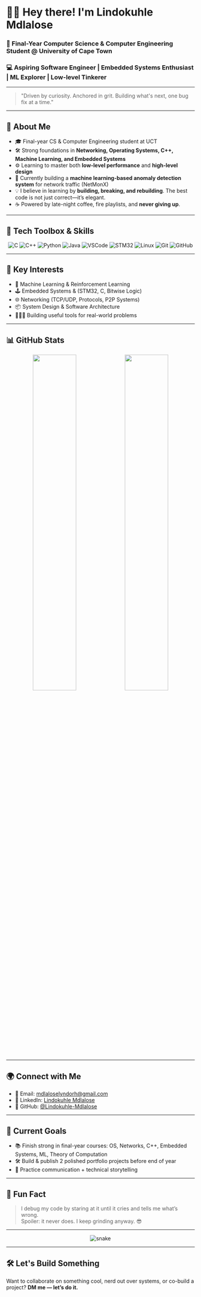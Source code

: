 <!-- GitHub Profile README for Lindokuhle Mdlalose -->

# 👋🏾 Hey there! I'm Lindokuhle Mdlalose

### 🚀 Final-Year Computer Science & Computer Engineering Student @ University of Cape Town  
### 💻 Aspiring Software Engineer | Embedded Systems Enthusiast | ML Explorer | Low-level Tinkerer

---

> "Driven by curiosity. Anchored in grit. Building what's next, one bug fix at a time."

---

## 🧠 About Me

- 🎓 Final-year CS & Computer Engineering student at UCT
- 🛠️ Strong foundations in **Networking, Operating Systems, C++, Machine Learning, and Embedded Systems**
- ⚙️ Learning to master both **low-level performance** and **high-level design**
- 🤖 Currently building a **machine learning-based anomaly detection system** for network traffic (NetMonX)
- 💡 I believe in learning by **building, breaking, and rebuilding**. The best code is not just correct—it’s elegant.
- ☕ Powered by late-night coffee, fire playlists, and **never giving up**.

---

## 🔧 Tech Toolbox & Skills

<div align="center">

![C](https://img.shields.io/badge/-C-00599C?style=flat&logo=c)
![C++](https://img.shields.io/badge/-C++-004482?style=flat&logo=cplusplus)
![Python](https://img.shields.io/badge/-Python-3776AB?style=flat&logo=python)
![Java](https://img.shields.io/badge/-Java-red?style=flat&logo=java)
![VSCode](https://img.shields.io/badge/-VSCode-007ACC?style=flat&logo=visual-studio-code)
![STM32](https://img.shields.io/badge/-STM32-03234B?style=flat&logo=stmicroelectronics)
![Linux](https://img.shields.io/badge/-Linux-FCC624?style=flat&logo=linux)
![Git](https://img.shields.io/badge/-Git-F05032?style=flat&logo=git)
![GitHub](https://img.shields.io/badge/-GitHub-181717?style=flat&logo=github)

</div>

---

## 🧩 Key Interests

- 🔬 Machine Learning & Reinforcement Learning
- 🕹️ Embedded Systems & (STM32, C, Bitwise Logic)
- 🌐 Networking (TCP/UDP, Protocols, P2P Systems)
- 📦 System Design & Software Architecture
- 👨🏾‍🔬 Building useful tools for real-world problems

---

## 📊 GitHub Stats

<p align="center">
  <img src="https://github-readme-stats.vercel.app/api?username=Lindokuhle-Mdlalose&show_icons=true&theme=radical&count_private=true" width="48%" />
  <img src="https://github-readme-stats.vercel.app/api/top-langs/?username=Lindokuhle-Mdlalose&layout=compact&theme=radical&hide=html,css,scss" width="48%" />
</p>

---

## 🌍 Connect with Me

- 💌 Email: [mdlaloselyndorh@gmail.com](mailto:mdlaloselyndorh@gmail.com)
- 💼 LinkedIn: [Lindokuhle Mdlalose](https://www.linkedin.com/in/lindokuhle-mdlalose-883ba7265)
- 🔗 GitHub: [@Lindokuhle-Mdlalose](https://github.com/Lindokuhle239)

---

## 🎯 Current Goals

- 📚 Finish strong in final-year courses: OS, Networks, C++, Embedded Systems, ML, Theory of Computation
- 🛠️ Build & publish 2 polished portfolio projects before end of year
- 💬 Practice communication + technical storytelling

---

## 🎉 Fun Fact

> I debug my code by staring at it until it cries and tells me what’s wrong.  
> Spoiler: it never does. I keep grinding anyway. 😎

---

<!-- Animated Snake Contribution Chart -->
<p align="center">
  <img src="https://github.com/Lindokuhle239/Lindokuhle239/blob/output/github-contribution-grid-snake.svg" alt="snake" />
</p>

<!-- Add Snake workflow if you'd like the animated SVG -->

---

## 🛠️ Let's Build Something

Want to collaborate on something cool, nerd out over systems, or co-build a project?
**DM me — let’s do it.**
